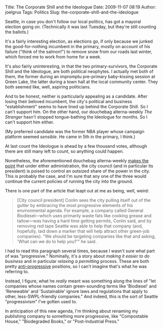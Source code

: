 Title: The Corporate Shill and the Ideologue
Date: 2009-11-07 08:19
Author: joelgrus
Tags: Politics
Slug: the-corporate-shill-and-the-ideologue

Seattle, in case you don't follow our local politics, has got a mayoral
election going on. (Technically it was last Tuesday, but they're still
counting the ballots.)

It's a fairly interesting election, as elections go, if only because we
junked the good-for-nothing incumbent in the primary, mostly on account
of his failure ("think of the salmon!") to remove snow from our roads
last winter, which forced me to work from home for a week.

It's also fairly uninteresting, in that the two primary-survivors, the
Corporate Shill and the Ideologue, are both political neophytes. I
actually met both of them, the former during an impromptu pre-primary
baby-kissing session at Green Lake, the latter during a town hall at the
local community center. They both seemed like, well, aspiring
politicians.

And to be honest, neither is particularly appealing as a candidate.
After losing their beloved incumbent, the city's political and business
"establishment" seems to have lined up behind the Corporate Shill. So I
can't support him. On the other hand, our douchebag alterna-weekly *The
Stranger* hasn't stopped tongue-bathing the Ideologue for months. So I
can't support him either.

(My preferred candidate was the former NBA player whose campaign
platform seemed *sensible*. He came in 5th in the primary, I think.)

At last count the Ideologue is ahead by a few thousand votes, although
there are still many left to count, so anything could happen.

Nonetheless, the aforementioned douchebag alterna-weekly [makes the
point](http://www.thestranger.com/seattle/meet-your-new-mayor/Content?oid=2647953)
that under either administration, the city council (and in particular
its president) is poised to control an outsized share of the power in
the city. This is probably the case, and I'm sure that any one of the
three would continue the current policies of running the city into the
ground.

There is one part of the article that leapt out at me as being, well,
weird:

> [City council president] Conlin sees the city pulling itself out of
> the gutter by embracing the most progressive elements of his
> environmental agenda. For example, a company called General
> Biodiesel—which uses primarily waste fats like cooking grease and
> tallow—was having a hard time getting permits, Conlin said, and by
> removing red tape Seattle was able to help that company (and,
> hopefully, laid down a marker that will help attract other green-job
> companies). "We should be targeting companies like that and asking,
> 'What can we do to help you?'" he said.

I had to read this paragraph several times, because I wasn't sure what
part of was "progressive." Nominally, it's a story about *making it
easier to do business* and in particular *relaxing a permitting*
process. These are both pretty
[anti-progressive](http://en.wikipedia.org/wiki/Progressivism_in_the_United_States#Regulation_of_large_corporations_and_monopolies)
positions, so I can't imagine that's what he was referring to.

Instead, I figure, what he *really* meant was something along the lines
of "let companies whose names contain green-sounding terms like
'Biodiesel' and 'Renewable' and 'Sustainable' ignore laws and
regulations that apply to other, less-SWPL-friendly companies." And
indeed, this is the sort of Seattle "progressivism" I've gotten used to.

In anticipation of this new agenda, I'm thinking about renaming my
publishing company to something more progressive, like "Compostable
House," "Biodegraded Books," or "Post-Industrial Press."
